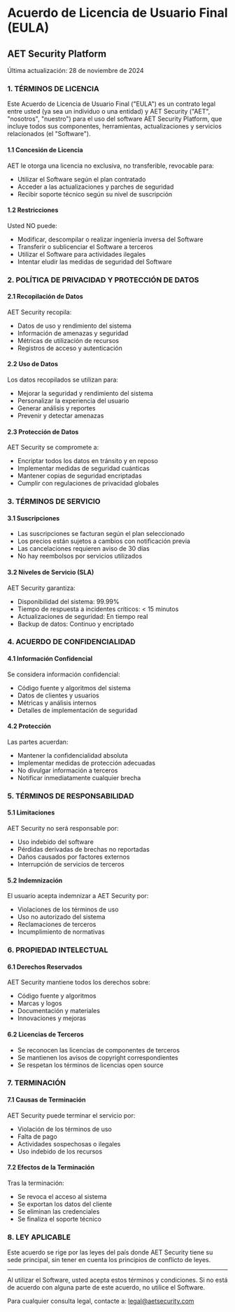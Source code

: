 # Acuerdo de Licencia de Usuario Final (EULA)
## AET Security Platform
Última actualización: 28 de noviembre de 2024

### 1. TÉRMINOS DE LICENCIA

Este Acuerdo de Licencia de Usuario Final ("EULA") es un contrato legal entre usted (ya sea un individuo o una entidad) y AET Security ("AET", "nosotros", "nuestro") para el uso del software AET Security Platform, que incluye todos sus componentes, herramientas, actualizaciones y servicios relacionados (el "Software").

#### 1.1 Concesión de Licencia
AET le otorga una licencia no exclusiva, no transferible, revocable para:
- Utilizar el Software según el plan contratado
- Acceder a las actualizaciones y parches de seguridad
- Recibir soporte técnico según su nivel de suscripción

#### 1.2 Restricciones
Usted NO puede:
- Modificar, descompilar o realizar ingeniería inversa del Software
- Transferir o sublicenciar el Software a terceros
- Utilizar el Software para actividades ilegales
- Intentar eludir las medidas de seguridad del Software

### 2. POLÍTICA DE PRIVACIDAD Y PROTECCIÓN DE DATOS

#### 2.1 Recopilación de Datos
AET Security recopila:
- Datos de uso y rendimiento del sistema
- Información de amenazas y seguridad
- Métricas de utilización de recursos
- Registros de acceso y autenticación

#### 2.2 Uso de Datos
Los datos recopilados se utilizan para:
- Mejorar la seguridad y rendimiento del sistema
- Personalizar la experiencia del usuario
- Generar análisis y reportes
- Prevenir y detectar amenazas

#### 2.3 Protección de Datos
AET Security se compromete a:
- Encriptar todos los datos en tránsito y en reposo
- Implementar medidas de seguridad cuánticas
- Mantener copias de seguridad encriptadas
- Cumplir con regulaciones de privacidad globales

### 3. TÉRMINOS DE SERVICIO

#### 3.1 Suscripciones
- Las suscripciones se facturan según el plan seleccionado
- Los precios están sujetos a cambios con notificación previa
- Las cancelaciones requieren aviso de 30 días
- No hay reembolsos por servicios utilizados

#### 3.2 Niveles de Servicio (SLA)
AET Security garantiza:
- Disponibilidad del sistema: 99.99%
- Tiempo de respuesta a incidentes críticos: < 15 minutos
- Actualizaciones de seguridad: En tiempo real
- Backup de datos: Continuo y encriptado

### 4. ACUERDO DE CONFIDENCIALIDAD

#### 4.1 Información Confidencial
Se considera información confidencial:
- Código fuente y algoritmos del sistema
- Datos de clientes y usuarios
- Métricas y análisis internos
- Detalles de implementación de seguridad

#### 4.2 Protección
Las partes acuerdan:
- Mantener la confidencialidad absoluta
- Implementar medidas de protección adecuadas
- No divulgar información a terceros
- Notificar inmediatamente cualquier brecha

### 5. TÉRMINOS DE RESPONSABILIDAD

#### 5.1 Limitaciones
AET Security no será responsable por:
- Uso indebido del software
- Pérdidas derivadas de brechas no reportadas
- Daños causados por factores externos
- Interrupción de servicios de terceros

#### 5.2 Indemnización
El usuario acepta indemnizar a AET Security por:
- Violaciones de los términos de uso
- Uso no autorizado del sistema
- Reclamaciones de terceros
- Incumplimiento de normativas

### 6. PROPIEDAD INTELECTUAL

#### 6.1 Derechos Reservados
AET Security mantiene todos los derechos sobre:
- Código fuente y algoritmos
- Marcas y logos
- Documentación y materiales
- Innovaciones y mejoras

#### 6.2 Licencias de Terceros
- Se reconocen las licencias de componentes de terceros
- Se mantienen los avisos de copyright correspondientes
- Se respetan los términos de licencias open source

### 7. TERMINACIÓN

#### 7.1 Causas de Terminación
AET Security puede terminar el servicio por:
- Violación de los términos de uso
- Falta de pago
- Actividades sospechosas o ilegales
- Uso indebido de los recursos

#### 7.2 Efectos de la Terminación
Tras la terminación:
- Se revoca el acceso al sistema
- Se exportan los datos del cliente
- Se eliminan las credenciales
- Se finaliza el soporte técnico

### 8. LEY APLICABLE

Este acuerdo se rige por las leyes del país donde AET Security tiene su sede principal, sin tener en cuenta los principios de conflicto de leyes.

---

Al utilizar el Software, usted acepta estos términos y condiciones. Si no está de acuerdo con alguna parte de este acuerdo, no utilice el Software.

Para cualquier consulta legal, contacte a: legal@aetsecurity.com
